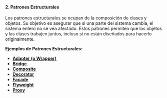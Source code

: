 #### **2. Patrones Estructurales**

Los patrones estructurales se ocupan de la composición de clases y objetos. Su objetivo es asegurar que si una parte del sistema cambia, el sistema entero no se vea afectado. Estos patrones permiten que los objetos y las clases trabajen juntos, incluso si no están diseñados para hacerlo originalmente.

**Ejemplos de Patrones Estructurales:**

- [**Adapter (o Wrapper)**](/Patrones%20de%20diseño/Patrones%20De%20Estructurales/Adapter.md)
- [**Bridge**](/Patrones%20de%20diseño/Patrones%20De%20Estructurales/Bridge.md)
- [**Composite**](/Patrones%20de%20diseño/Patrones%20De%20Estructurales/Composite.md)
- [**Decorator**](/Patrones%20de%20diseño/Patrones%20De%20Estructurales/Decorator.md)
- [**Facade**](/Patrones%20de%20diseño/Patrones%20De%20Estructurales/Facade.md)
- [**Flyweight**](/Patrones%20de%20diseño/Patrones%20De%20Estructurales/Flyweight.md)
- [**Proxy**](/Patrones%20de%20diseño/Patrones%20De%20Estructurales/Proxy.md)